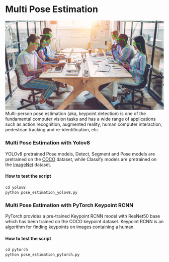 # Multi Pose Estimation
![](https://github.com/PhilippeMitch/Multi-Pose-Estimation/blob/main/images/pose.png) 
Multi-person pose estimation (aka, keypoint detection) is one of the fundamental computer vision tasks and has a wide range of applications such as action recognition, augmented reality, human computer interaction, pedestrian tracking and re-identification, etc.

### Multi Pose Estimation with Yolov8
YOLOv8 pretrained Pose models, Detect, Segment and Pose models are pretrained on the [COCO](https://github.com/ultralytics/ultralytics/blob/main/ultralytics/cfg/datasets/coco.yaml) dataset, while Classify models are pretrained on the [ImageNet](https://github.com/ultralytics/ultralytics/blob/main/ultralytics/cfg/datasets/ImageNet.yaml) dataset.

#### How to test the script

```
cd yolov8
python pose_estimation_yolov8.py
```

### Multi Pose Estimation with PyTorch Keypoint RCNN
PyTorch provides a pre-trained Keypoint RCNN model with ResNet50 base which has been trained on the COCO keypoint dataset. Keypoint RCNN is an algorithm for finding keypoints on images containing a human.

#### How to test the script

```
cd pytorch
python pose_estimation_pytorch.py
```
